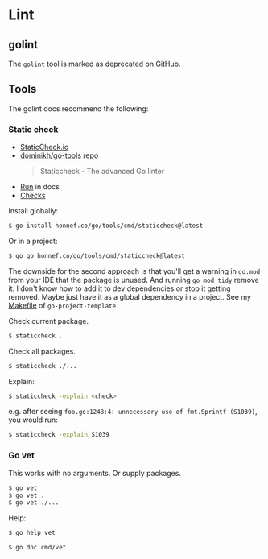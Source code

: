 # Lint


## golint

The `golint` tool is marked as deprecated on GitHub.


## Tools

The golint docs recommend the following:

### Static check

- [StaticCheck.io](https://staticcheck.io/)
- [dominikh/go-tools](https://github.com/dominikh/go-tools) repo
    > Staticcheck - The advanced Go linter
- [Run](https://staticcheck.io/docs/run) in docs
- [Checks](https://staticcheck.io/docs/checks)

Install globally:

```sh
$ go install honnef.co/go/tools/cmd/staticcheck@latest
```

Or in a project:

```sh
$ go go honnef.co/go/tools/cmd/staticcheck@latest
```

The downside for the second approach is that you'll get a warning in `go.mod` from your IDE that the package is unused. And running `go mod tidy` remove it. I don't know how to add it to dev dependencies or stop it getting removed. Maybe just have it as a global dependency in a project. See my [Makefile](https://github.com/MichaelCurrin/go-project-template/blob/main/Makefile) of `go-project-template.`


Check current package.

```sh
$ staticcheck .
```

Check all packages.

```sh
$ staticcheck ./...
```

Explain:

```sh
$ staticcheck -explain <check>
```

e.g. after seeing `foo.go:1248:4: unnecessary use of fmt.Sprintf (S1039)`, you would run:

```sh
$ staticcheck -explain S1039
```


### Go vet

This works with no arguments. Or supply packages.

```sh
$ go vet
$ go vet .
$ go vet ./...
```

Help:

```sh
$ go help vet
```
```sh
$ go doc cmd/vet
```
